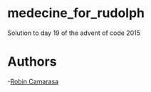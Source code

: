 # medecine_for_rudolph

Solution to day 19 of the advent of code 2015

# Authors
-[Robin Camarasa](https://github.com/RobinCamarasa)
